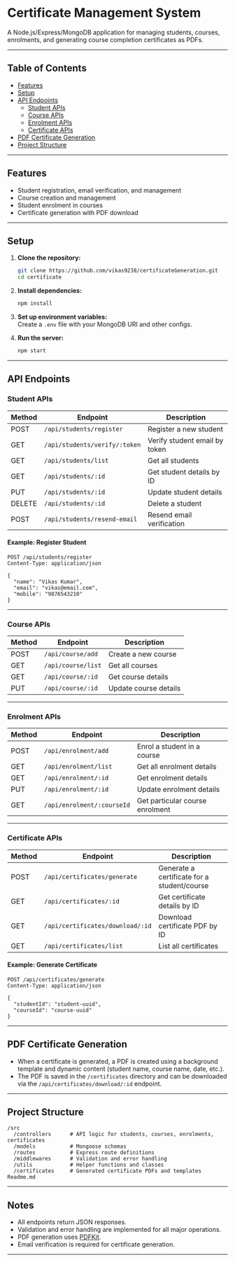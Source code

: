 # Certificate Management System

A Node.js/Express/MongoDB application for managing students, courses, enrolments, and generating course completion certificates as PDFs.

---

## Table of Contents

- [Features](#features)
- [Setup](#setup)
- [API Endpoints](#api-endpoints)
  - [Student APIs](#student-apis)
  - [Course APIs](#course-apis)
  - [Enrolment APIs](#enrolment-apis)
  - [Certificate APIs](#certificate-apis)
- [PDF Certificate Generation](#pdf-certificate-generation)
- [Project Structure](#project-structure)

---

## Features

- Student registration, email verification, and management
- Course creation and management
- Student enrolment in courses
- Certificate generation with PDF download

---

## Setup

1. **Clone the repository:**

   ```sh
   git clone https://github.com/vikas9238/certificateGeneration.git
   cd certificate
   ```

2. **Install dependencies:**

   ```sh
   npm install
   ```

3. **Set up environment variables:**  
   Create a `.env` file with your MongoDB URI and other configs.

4. **Run the server:**
   ```sh
   npm start
   ```

---

## API Endpoints

### Student APIs

| Method | Endpoint                      | Description                   |
| ------ | ----------------------------- | ----------------------------- |
| POST   | `/api/students/register`      | Register a new student        |
| GET    | `/api/students/verify/:token` | Verify student email by token |
| GET    | `/api/students/list`          | Get all students              |
| GET    | `/api/students/:id`           | Get student details by ID     |
| PUT    | `/api/students/:id`           | Update student details        |
| DELETE | `/api/students/:id`           | Delete a student              |
| POST   | `/api/students/resend-email`  | Resend email verification     |

#### Example: Register Student

```http
POST /api/students/register
Content-Type: application/json

{
  "name": "Vikas Kumar",
  "email": "vikas@email.com",
  "mobile": "9876543210"
}
```

---

### Course APIs

| Method | Endpoint           | Description           |
| ------ | ------------------ | --------------------- |
| POST   | `/api/course/add`  | Create a new course   |
| GET    | `/api/course/list` | Get all courses       |
| GET    | `/api/course/:id`  | Get course details    |
| PUT    | `/api/course/:id`  | Update course details |

---

### Enrolment APIs

| Method | Endpoint                   | Description                     |
| ------ | -------------------------- | ------------------------------- |
| POST   | `/api/enrolment/add`       | Enrol a student in a course     |
| GET    | `/api/enrolment/list`      | Get all enrolment details       |
| GET    | `/api/enrolment/:id`       | Get enrolment details           |
| PUT    | `/api/enrolment/:id`       | Update enrolment details        |
| GET    | `/api/enrolment/:courseId` | Get particular course enrolment |

---

### Certificate APIs

| Method | Endpoint                         | Description                                 |
| ------ | -------------------------------- | ------------------------------------------- |
| POST   | `/api/certificates/generate`     | Generate a certificate for a student/course |
| GET    | `/api/certificates/:id`          | Get certificate details by ID               |
| GET    | `/api/certificates/download/:id` | Download certificate PDF by ID              |
| GET    | `/api/certificates/list`         | List all certificates                       |

#### Example: Generate Certificate

```http
POST /api/certificates/generate
Content-Type: application/json

{
  "studentId": "student-uuid",
  "courseId": "course-uuid"
}
```

---

## PDF Certificate Generation

- When a certificate is generated, a PDF is created using a background template and dynamic content (student name, course name, date, etc.).
- The PDF is saved in the `/certificates` directory and can be downloaded via the `/api/certificates/download/:id` endpoint.

---

## Project Structure

```
/src
  /controllers      # API logic for students, courses, enrolments, certificates
  /models           # Mongoose schemas
  /routes           # Express route definitions
  /middlewares      # Validation and error handling
  /utils            # Helper functions and classes
  /certificates     # Generated certificate PDFs and templates
Readme.md
```

---

## Notes

- All endpoints return JSON responses.
- Validation and error handling are implemented for all major operations.
- PDF generation uses [PDFKit](https://pdfkit.org/).
- Email verification is required for certificate generation.

---

